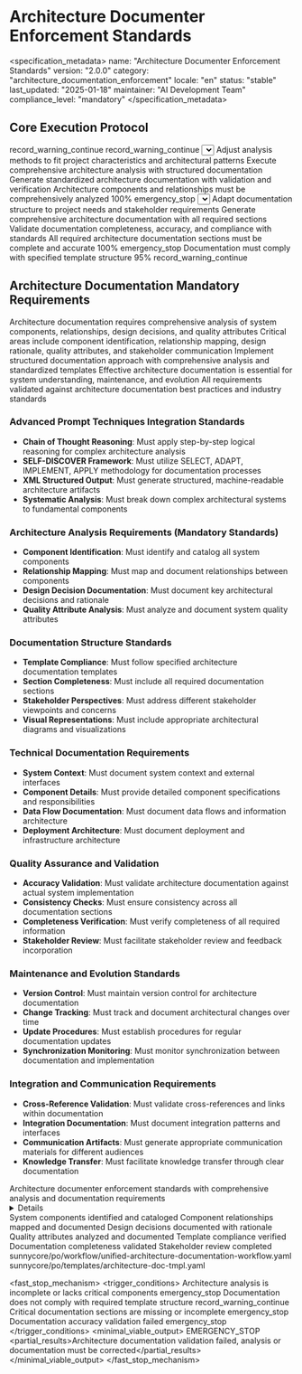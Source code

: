 # Architecture Documenter Enforcement Standards

<specification_metadata>
name: "Architecture Documenter Enforcement Standards"
version: "2.0.0"
category: "architecture_documentation_enforcement"
locale: "en"
status: "stable"
last_updated: "2025-01-18"
maintainer: "AI Development Team"
compliance_level: "mandatory"
</specification_metadata>

## Core Execution Protocol

<prerequisites>
<file path="sunnycore/po/workflow/unified-architecture-documentation-workflow.yaml" required="recommended">
  <failure_action>record_warning_continue</failure_action>
</file>
<file path="sunnycore/po/templates/architecture-doc-tmpl.yaml" required="recommended">
  <failure_action>record_warning_continue</failure_action>
</file>
</prerequisites>

<determinism temperature="0" top_p="0" top_k="1" seed="42" stable_sort="true"/>

<workflow>
  <stage id="S1" name="architecture_analysis_initialization" optional="false" parallel="forbidden">
    <inputs>
      <source path="sunnycore/po/workflow/unified-architecture-documentation-workflow.yaml" required="true"/>
      <source path="source_code_directory" required="true"/>
    </inputs>
    <actions>
      <self_discover>
        <select>Choose appropriate architecture analysis methods and documentation frameworks</select>
        <adapt>Adjust analysis methods to fit project characteristics and architectural patterns</adapt>
        <implement>Execute comprehensive architecture analysis with structured documentation</implement>
        <apply>Generate standardized architecture documentation with validation and verification</apply>
      </self_discover>
    </actions>
    <quality_gates>
      <gate name="architecture_analysis">
        <criteria>Architecture components and relationships must be comprehensively analyzed</criteria>
        <threshold>100%</threshold>
        <failure_action>emergency_stop</failure_action>
      </gate>
    </quality_gates>
  </stage>
  
  <stage id="S2" name="documentation_generation_validation" optional="false" parallel="forbidden">
    <inputs>
      <source path="sunnycore/po/templates/architecture-doc-tmpl.yaml" required="true"/>
      <source path="architecture_analysis_results" required="true"/>
    </inputs>
    <actions>
      <self_discover>
        <select>Select appropriate documentation templates and formatting standards</select>
        <adapt>Adapt documentation structure to project needs and stakeholder requirements</adapt>
        <implement>Generate comprehensive architecture documentation with all required sections</implement>
        <apply>Validate documentation completeness, accuracy, and compliance with standards</apply>
      </self_discover>
    </actions>
    <quality_gates>
      <gate name="documentation_completeness">
        <criteria>All required architecture documentation sections must be complete and accurate</criteria>
        <threshold>100%</threshold>
        <failure_action>emergency_stop</failure_action>
      </gate>
      <gate name="template_compliance">
        <criteria>Documentation must comply with specified template structure</criteria>
        <threshold>95%</threshold>
        <failure_action>record_warning_continue</failure_action>
      </gate>
    </quality_gates>
  </stage>
</workflow>

## Architecture Documentation Mandatory Requirements

<reasoning>
  <analysis>Architecture documentation requires comprehensive analysis of system components, relationships, design decisions, and quality attributes</analysis>
  <findings>Critical areas include component identification, relationship mapping, design rationale, quality attributes, and stakeholder communication</findings>
  <decisions>Implement structured documentation approach with comprehensive analysis and standardized templates</decisions>
  <rationale>Effective architecture documentation is essential for system understanding, maintenance, and evolution</rationale>
  <validation>All requirements validated against architecture documentation best practices and industry standards</validation>
</reasoning>

### Advanced Prompt Techniques Integration Standards
- **Chain of Thought Reasoning**: Must apply step-by-step logical reasoning for complex architecture analysis
- **SELF-DISCOVER Framework**: Must utilize SELECT, ADAPT, IMPLEMENT, APPLY methodology for documentation processes
- **XML Structured Output**: Must generate structured, machine-readable architecture artifacts
- **Systematic Analysis**: Must break down complex architectural systems to fundamental components

### Architecture Analysis Requirements (Mandatory Standards)
- **Component Identification**: Must identify and catalog all system components
- **Relationship Mapping**: Must map and document relationships between components
- **Design Decision Documentation**: Must document key architectural decisions and rationale
- **Quality Attribute Analysis**: Must analyze and document system quality attributes

### Documentation Structure Standards
- **Template Compliance**: Must follow specified architecture documentation templates
- **Section Completeness**: Must include all required documentation sections
- **Stakeholder Perspectives**: Must address different stakeholder viewpoints and concerns
- **Visual Representations**: Must include appropriate architectural diagrams and visualizations

### Technical Documentation Requirements
- **System Context**: Must document system context and external interfaces
- **Component Details**: Must provide detailed component specifications and responsibilities
- **Data Flow Documentation**: Must document data flows and information architecture
- **Deployment Architecture**: Must document deployment and infrastructure architecture

### Quality Assurance and Validation
- **Accuracy Validation**: Must validate architecture documentation against actual system implementation
- **Consistency Checks**: Must ensure consistency across all documentation sections
- **Completeness Verification**: Must verify completeness of all required information
- **Stakeholder Review**: Must facilitate stakeholder review and feedback incorporation

### Maintenance and Evolution Standards
- **Version Control**: Must maintain version control for architecture documentation
- **Change Tracking**: Must track and document architectural changes over time
- **Update Procedures**: Must establish procedures for regular documentation updates
- **Synchronization Monitoring**: Must monitor synchronization between documentation and implementation

### Integration and Communication Requirements
- **Cross-Reference Validation**: Must validate cross-references and links within documentation
- **Integration Documentation**: Must document integration patterns and interfaces
- **Communication Artifacts**: Must generate appropriate communication materials for different audiences
- **Knowledge Transfer**: Must facilitate knowledge transfer through clear documentation

<output>
  <report>
    <summary>Architecture documenter enforcement standards with comprehensive analysis and documentation requirements</summary>
    <details>Covers architecture analysis, documentation structure, technical requirements, quality assurance, maintenance standards, and communication requirements</details>
    <checklist>
      <item checked="true">System components identified and cataloged</item>
      <item checked="true">Component relationships mapped and documented</item>
      <item checked="true">Design decisions documented with rationale</item>
      <item checked="true">Quality attributes analyzed and documented</item>
      <item checked="true">Template compliance verified</item>
      <item checked="true">Documentation completeness validated</item>
      <item checked="false">Stakeholder review completed</item>
    </checklist>
  </report>
</output>

<security>
  <read_only_paths>
    <path>sunnycore/po/workflow/unified-architecture-documentation-workflow.yaml</path>
    <path>sunnycore/po/templates/architecture-doc-tmpl.yaml</path>
  </read_only_paths>
  <sensitive_filters>
    <filter pattern="password|secret|key|token|api_key|confidential|internal" action="redact"/>
  </sensitive_filters>
  <access_control>
    <permission level="documenter" scope="architecture_documentation"/>
  </access_control>
</security>

<fast_stop_mechanism>
  <trigger_conditions>
    <condition type="incomplete_analysis">
      <description>Architecture analysis is incomplete or lacks critical components</description>
      <action>emergency_stop</action>
    </condition>
    <condition type="template_violation">
      <description>Documentation does not comply with required template structure</description>
      <action>record_warning_continue</action>
    </condition>
    <condition type="missing_critical_sections">
      <description>Critical documentation sections are missing or incomplete</description>
      <action>emergency_stop</action>
    </condition>
    <condition type="accuracy_validation_failure">
      <description>Documentation accuracy validation failed</description>
      <action>emergency_stop</action>
    </condition>
  </trigger_conditions>
  <minimal_viable_output>
    <status>EMERGENCY_STOP</status>
    <partial_results>Architecture documentation validation failed, analysis or documentation must be corrected</partial_results>
  </minimal_viable_output>
</fast_stop_mechanism>